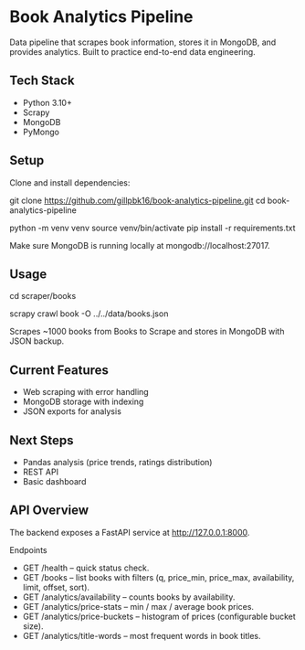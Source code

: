 # Book Analytics Pipeline

Data pipeline that scrapes book information, stores it in MongoDB, and provides analytics. Built to practice end-to-end data engineering.

## Tech Stack

- Python 3.10+
- Scrapy
- MongoDB
- PyMongo

## Setup

Clone and install dependencies: 

git clone https://github.com/gillpbk16/book-analytics-pipeline.git
cd book-analytics-pipeline

python -m venv venv
source venv/bin/activate
pip install -r requirements.txt

Make sure MongoDB is running locally at mongodb://localhost:27017.

## Usage

cd scraper/books

scrapy crawl book -O ../../data/books.json


Scrapes ~1000 books from Books to Scrape and stores in MongoDB with JSON backup.

## Current Features

- Web scraping with error handling
- MongoDB storage with indexing
- JSON exports for analysis

## Next Steps

- Pandas analysis (price trends, ratings distribution)
- REST API
- Basic dashboard

## API Overview

The backend exposes a FastAPI service at http://127.0.0.1:8000.

Endpoints
- GET /health – quick status check.
- GET /books – list books with filters (q, price_min, price_max, availability, limit, offset, sort).
- GET /analytics/availability – counts books by availability.
- GET /analytics/price-stats – min / max / average book prices.
- GET /analytics/price-buckets – histogram of prices (configurable bucket size).
- GET /analytics/title-words – most frequent words in book titles.

